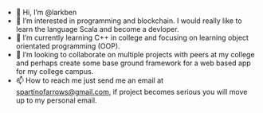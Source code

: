 - 👋 Hi, I’m @larkben
- 👀 I’m interested in programming and blockchain. I would really like to learn the language Scala and become a devloper.
- 🌱 I’m currently learning C++ in college and focusing on learning object orientated programming (OOP).
- 💞️ I’m looking to collaborate on multiple projects with peers at my college and perhaps create some base ground framework for a web based app for my college campus.
- 📫 How to reach me just send me an email at spartinofarrows@gmail.com, if project becomes serious you will move up to my personal email.

<!---
larkben/larkben is a ✨ special ✨ repository because its `README.md` (this file) appears on your GitHub profile.
You can click the Preview link to take a look at your changes.
--->
